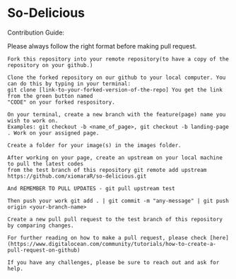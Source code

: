 # So-Delicious
Contribution Guide:

Please always follow the right format before making pull request.

    Fork this repository into your remote repository(to have a copy of the repository on your github.)

    Clone the forked repository on our github to your local computer. You can do this by typing in your terminal: 
    git clone [link-to-your-forked-version-of-the-repo] You get the link from the green button named 
    "CODE" on your forked respository.

    On your terminal, create a new branch with the feature(page) name you wish to work on. 
    Examples: git checkout -b <name_of_page>, git checkout -b landing-page . Work on your assigned page.

    Create a folder for your image(s) in the images folder.

    After working on your page, create an upstream on your local machine to pull the latest codes 
    from the test branch of this repository git remote add upstream https://github.com/xiomaraR/so-delicious.git

    And REMEMBER TO PULL UPDATES - git pull upstream test

    Then push your work git add . | git commit -m "any-message" | git push origin <your-branch-name>

    Create a new pull pull request to the test branch of this repository by comparing changes.

    For further reading on how to make a pull request, please check [here](https://www.digitalocean.com/community/tutorials/how-to-create-a-pull-request-on-github)

    If you have any challenges, please be sure to reach out and ask for help.
